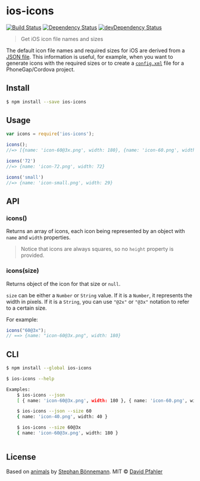 # ios-icons 
[![Build Status](https://travis-ci.org/excellenteasy/ios-icons.svg?branch=master)](https://travis-ci.org/excellenteasy/ios-icons)
[![Dependency Status](https://david-dm.org/excellenteasy/ios-icons.svg)](https://david-dm.org/excellenteasy/ios-icons)
[![devDependency Status](https://david-dm.org/excellenteasy/ios-icons/dev-status.svg)](https://david-dm.org/excellenteasy/ios-icons#info=devDependencies)

> Get iOS icon file names and sizes

The default icon file names and required sizes for iOS are derived from a [JSON file](sizes.json). This information is useful, for example, when you want to generate icons with the required sizes or to create a [`config.xml`](http://docs.phonegap.com/en/3.5.0/config_ref_images.md.html) file for a PhoneGap/Cordova project.


## Install

```sh
$ npm install --save ios-icons
```


## Usage

```js
var icons = require('ios-icons');

icons();
//=> [{name: 'icon-60@3x.png', width: 180}, {name: 'icon-60.png', width: 60, ...}]

icons('72')
//=> {name: 'icon-72.png', width: 72}

icons('small')
//=> {name: 'icon-small.png', width: 29}
```


## API

### icons()

Returns an array of icons, each icon being represented by an object with `name` and `width` properties.

> Notice that icons are always squares, so no `height` property is provided.

### icons(size)

Returns object of the icon for that size or `null`.

`size` can be either a `Number` or `String` value. If it is a `Number`, it represents the width in pixels. If it is a `String`, you can use `"@2x"` or `"@3x"` notation to refer to a certain size.

For example:

```js
icons("60@3x");
// ==> {name: "icon-60@3x.png", width: 180}
```


## CLI

```sh
$ npm install --global ios-icons
```

```sh
$ ios-icons --help

Examples:
	$ ios-icons --json
	[ { name: 'icon-60@3x.png', width: 180 }, { name: 'icon-60.png', width: 60 }, ... ]

	$ ios-icons --json --size 60
	{ name: 'icon-40.png', width: 40 }

	$ ios-icons --size 60@3x
	{ name: 'icon-60@3x.png', width: 180 }
	
```


## License
Based on [animals](https://github.com/boennemann/animals) by [Stephan Bönnemann](http://boennemann.me/).
MIT © [David Pfahler](http://excellenteasy.com)
